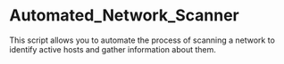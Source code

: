 # Automated_Network_Scanner
This script allows you to automate the process of scanning a network to identify active hosts and gather information about them.
